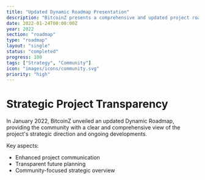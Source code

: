```yaml
---
title: "Updated Dynamic Roadmap Presentation"
description: "BitcoinZ presents a comprehensive and updated project roadmap"
date: 2022-01-24T00:00:00Z
year: 2022
section: "roadmap"
type: "roadmap"
layout: "single"
status: "completed"
progress: 100
tags: ["Strategy", "Community"]
icon: "images/icons/community.svg"
priority: "high"
---
```


# Strategic Project Transparency

In January 2022, BitcoinZ unveiled an updated Dynamic Roadmap, providing the community with a clear and comprehensive view of the project's strategic direction and ongoing developments.

Key aspects:
- Enhanced project communication
- Transparent future planning
- Community-focused strategic overview
